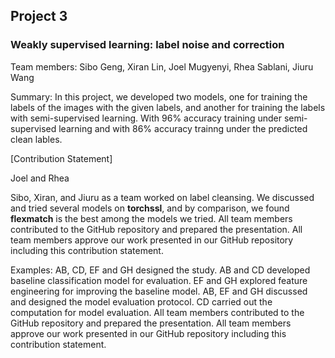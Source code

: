 ## Project 3 
### Weakly supervised learning: label noise and correction


Team members: Sibo Geng, Xiran Lin, Joel Mugyenyi, Rhea Sablani, Jiuru Wang

Summary: In this project, we developed two models, one for training the labels of the images with the given labels, and another for training the labels with semi-supervised learning. With 96% accuracy training under semi-supervised learning and with 86% accuracy trainng under the predicted clean lables.

[Contribution Statement] 

Joel and Rhea

Sibo, Xiran, and Jiuru as a team worked on label cleansing. We discussed and tried several models on **torchssl**, and by comparison, we found **flexmatch** is the best among the models we tried. 
All team members contributed to the GitHub repository and prepared the presentation. All team members approve our work presented in our GitHub repository including this contribution statement.


 Examples: AB, CD, EF and GH designed the study. AB and CD developed baseline classification model for evaluation. EF and GH explored feature engineering for improving the baseline model. AB, EF and GH discussed and designed the model evaluation protocol. CD carried out the computation for model evaluation. All team members contributed to the GitHub repository and prepared the presentation. All team members approve our work presented in our GitHub repository including this contribution statement.

